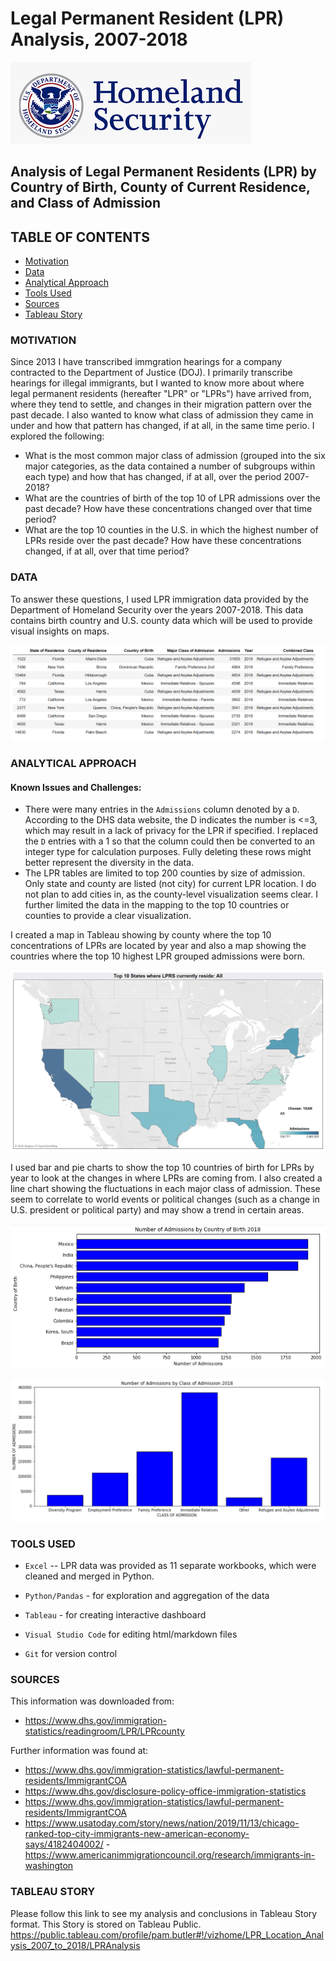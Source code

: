 # Legal Permanent Resident (LPR) Analysis, 2007-2018
![DHS logo](./images/DHS_logo.png)

## Analysis of Legal Permanent Residents (LPR) by Country of Birth, County of Current Residence, and Class of Admission

## TABLE OF CONTENTS
* [Motivation](#motivation)
* [Data](#data)
* [Analytical Approach](#analytical-approach)
* [Tools Used](#tools-used)
* [Sources](#sources)
* [Tableau Story](#tableau-story)

### MOTIVATION
Since 2013 I have transcribed immgration hearings for a company contracted to the Department of Justice (DOJ).  I primarily transcribe hearings for illegal immigrants, but I wanted to know more about where legal permanent residents (hereafter "LPR" or "LPRs") have arrived from, where they tend to settle, and changes in their migration pattern over the past decade.  I also wanted to know what class of admission they came in under and how that pattern has changed, if at all, in the same time perio.  I explored the following:

- What is the most common major class of admission (grouped into the six major categories, as the data contained a number of subgroups within each type) and how that has changed, if at all, over the period 2007-2018?
- What are the countries of birth of the top 10 of LPR admissions over the past decade? How have these concentrations changed over that time period?
- What are the top 10 counties in the U.S. in which the highest number of LPRs reside over the past decade? How have these concentrations changed, if at all, over that time period?

### DATA
To answer these questions, I used LPR immigration data provided by the Department of Homeland Security over the years 2007-2018.  This data contains birth country and U.S. county data which will be used to provide visual insights on maps.

![2018 section sample](./images/EDA_Snapshot_LPR_sort_slice.png)

### ANALYTICAL APPROACH
#### Known Issues and Challenges:
- There were many entries in the `Admissions` column denoted by a `D`.  According to the DHS data website, the D indicates the number is <=3, which may result in a lack of privacy for the LPR if specified.  I replaced the `D` entries with a 1 so that the column could then be converted to an integer type for calculation purposes.  Fully deleting these rows might better represent the diversity in the data.
- The LPR tables are limited to top 200 counties by size of admission. Only state and county are listed (not city) for current LPR location.  I do not plan to add cities in, as the county-level visualization seems clear. I further limited the data in the mapping to the top 10 countries or counties to provide a clear visualization.


I created a map in Tableau showing by county where the top 10 concentrations of LPRs are located by year and also a map showing the countries where the top 10 highest LPR grouped admissions were born.

![LPRs_by_state_map](./images/State_Map_DB.png)

I used bar and pie charts to show the top 10 countries of birth for LPRs by year to look at the changes in where LPRs are coming from.  I also created a line chart showing the fluctuations in each major class of admission.  These seem to correlate to world events or political changes (such as a change in U.S. president or political party) and may show a trend in certain areas.

![Top 10 barchart](./images/top_10_by_country_2018.png)

![admits by class](./images/admissions_by_class_2018.png)

### TOOLS USED
- `Excel` -- LPR data was provided as 11 separate workbooks, which were cleaned and merged in Python.

- `Python/Pandas` - for exploration and aggregation of the data

- `Tableau` - for creating interactive dashboard

- `Visual Studio Code` for editing html/markdown files

- `Git` for version control


### SOURCES
This information was downloaded from:
- https://www.dhs.gov/immigration-statistics/readingroom/LPR/LPRcounty

Further information was found at:
- https://www.dhs.gov/immigration-statistics/lawful-permanent-residents/ImmigrantCOA
- https://www.dhs.gov/disclosure-policy-office-immigration-statistics
- https://www.dhs.gov/immigration-statistics/lawful-permanent-residents/ImmigrantCOA
- https://www.usatoday.com/story/news/nation/2019/11/13/chicago-ranked-top-city-immigrants-new-american-economy-says/4182404002/
-https://www.americanimmigrationcouncil.org/research/immigrants-in-washington

### TABLEAU STORY
Please follow this link to see my analysis and conclusions in Tableau Story format.  This Story is stored on Tableau Public.
https://public.tableau.com/profile/pam.butler#!/vizhome/LPR_Location_Analysis_2007_to_2018/LPRAnalysis